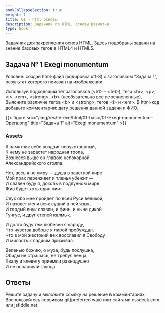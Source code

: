 ```yaml
---
bookCollapseSection: true
weight: 1
title: 01 - html основы 
description: Задачник по HTML, основы разметки
type: book 
---
```

Задачник для закрепления основ HTML. Здесь подобраны задачи на знание базовых тегов в HTML4 и HTML5. 

## Задача № 1 Exegi monumentum

Условие: создай html-файл (кодировка utf-8) с заголовком "Задача 1", результат которого показан на изображении.

Используй подходящий тег заголовков (&lt;h1&gt; - &lt;h6&gt;), теги &lt;br&gt;, &lt;p&gt;, &lt;i&gt;, &lt;em&gt;, &lt;strong&gt;, &lt;b&gt; (необязательно все перечисленные). Выясните различие тегов &lt;b&gt; и &lt;strong&gt;, тегов &lt;i&gt; и &lt;em&gt;. В html-код добавьте комментарии: дату решения данной задачи и ФИО.

{{< figure src="/img/res/fe-exe/html/01-basic/01-Exegi-monumentum–Opera.png" title="Задача 1" alt="Exegi monumentum" >}}

### Assets

Я памятник себе воздвиг нерукотворный,  
К нему не зарастет народная тропа,  
Вознесся выше он главою непокорной  
Александрийского столпа.

Нет, весь я не умру — душа в заветной лире  
Мой прах переживет и тленья убежит —  
И славен буду я, доколь в подлунном мире  
Жив будет хоть один пиит.

Слух обо мне пройдет по всей Руси великой,  
И назовет меня всяк сущий в ней язык,  
И гордый внук славян, и финн, и ныне дикой  
Тунгус, и друг степей калмык.

И долго буду тем любезен я народу,  
Что чувства добрые я лирой пробуждал,  
Что в мой жестокий век восславил я Свободу  
И милость к падшим призывал.

Веленью божию, о муза, будь послушна,  
Обиды не страшась, не требуя венца,  
Хвалу и клевету приемли равнодушно  
И не оспаривай глупца.

## Ответы

Решите задачу и выложите ссылку на решение в комментариях. 
Воспользуйтесь сервисом git(preferred way) или сайтами cssdeck.com или jsfiddle.net.
